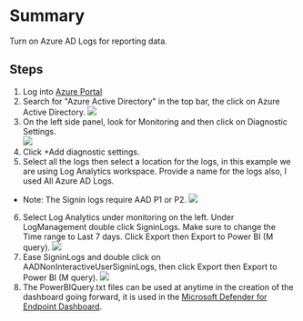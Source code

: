 # Summary
Turn on Azure AD Logs for reporting data.

## Steps
1. Log into [Azure Portal](https://portal.azure.com)
2. Search for "Azure Active Directory" in the top bar, the click on Azure Active Directory. 
![](https://github.com/mattnovitsch/M365/blob/main/AADLogs1.jpg)
3. On the left side panel, look for Monitoring and then click on Diagnostic Settings. <BR>
![](https://github.com/mattnovitsch/M365/blob/main/AADLogs2.jpg)
4. Click +Add diagnostic settings. 
5. Select all the logs then select a location for the logs, in this example we are using Log Analytics workspace. Provide a name for the logs also, I used All Azure AD Logs.
* Note: The Signin logs require AAD P1 or P2.
![](https://github.com/mattnovitsch/M365/blob/main/AADLogs3.jpg)
6. Select Log Analytics under monitoring on the left. Under LogManagement double click SigninLogs. Make sure to change the Time range to Last 7 days. Click Export then Export to Power BI (M query).
![](https://github.com/mattnovitsch/M365/blob/main/AADLogs4.jpg) 
7. Ease SigninLogs and double click on AADNonInteractiveUserSigninLogs, then click Export then Export to Power BI (M query).
![](https://github.com/mattnovitsch/M365/blob/main/AADLogs5.jpg) 
8. The PowerBIQuery.txt files can be used at anytime in the creation of the dashboard going forward, it is used in the [Microsoft Defender for Endpoint Dashboard](https://github.com/mattnovitsch/M365/wiki/Microsoft-Defender-for-Endpoint-Dashboard). 